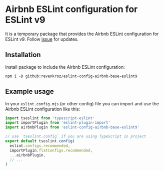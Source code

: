 # Airbnb ESLint configuration for ESLint v9

It is a temporary package that provides the Airbnb ESLint configuration for ESLint v9. Follow [issue](https://github.com/airbnb/javascript/issues/2961) for updates.

## Installation

Install package to include the Airbnb ESLint configuration:

```shell
npm i -D github:revenkroz/eslint-config-airbnb-base-eslint9
```

## Example usage

In your `eslint.config.mjs` (or other config) file you can import and use the Airbnb ESLint configuration like this:

```javascript
import tseslint from 'typescript-eslint'
import importPlugin from 'eslint-plugin-import'
import airbnbPlugin from 'eslint-config-airbnb-base-eslint9'

// use `tseslint.config` if you are using TypeScript in project
export default tseslint.config(
  eslint.configs.recommended,
  importPlugin.flatConfigs.recommended,
  ...airbnbPlugin,
  // ...
)
```
